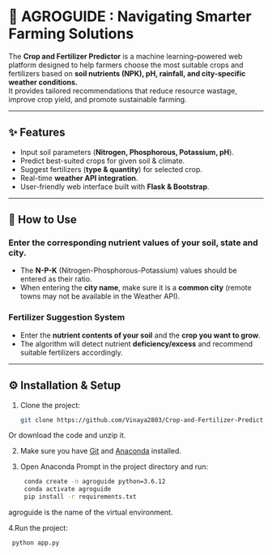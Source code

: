 # 🌾 AGROGUIDE : Navigating Smarter Farming Solutions

The **Crop and Fertilizer Predictor** is a machine learning–powered web platform designed to help farmers choose the most suitable crops and fertilizers based on **soil nutrients (NPK), pH, rainfall, and city-specific weather conditions.**  
It provides tailored recommendations that reduce resource wastage, improve crop yield, and promote sustainable farming.  

---

## ✨ Features

- Input soil parameters (**Nitrogen, Phosphorous, Potassium, pH**).  
- Predict best-suited crops for given soil & climate.  
- Suggest fertilizers (**type & quantity**) for selected crop.  
- Real-time **weather API integration**.  
- User-friendly web interface built with **Flask & Bootstrap**.  

---

## 🚀 How to Use

### Enter the corresponding **nutrient values of your soil, state and city**.  
- The **N-P-K** (Nitrogen-Phosphorous-Potassium) values should be entered as their ratio.  
- When entering the **city name**, make sure it is a **common city** (remote towns may not be available in the Weather API).  

### Fertilizer Suggestion System  
- Enter the **nutrient contents of your soil** and the **crop you want to grow**.  
- The algorithm will detect nutrient **deficiency/excess** and recommend suitable fertilizers accordingly.  

---

## ⚙️ Installation & Setup

1. Clone the project:  
   ```bash
   git clone https://github.com/Vinaya2803/Crop-and-Fertilizer-Prediction.git

Or download the code and unzip it.

2. Make sure you have [Git](https://git-scm.com/downloads) and [Anaconda](https://www.anaconda.com/) installed.

3. Open Anaconda Prompt in the project directory and run:
   ```bash
    conda create -n agroguide python=3.6.12
    conda activate agroguide
    pip install -r requirements.txt    
  agroguide is the name of the virtual environment.

4.Run the project:
   ```bash
    python app.py
